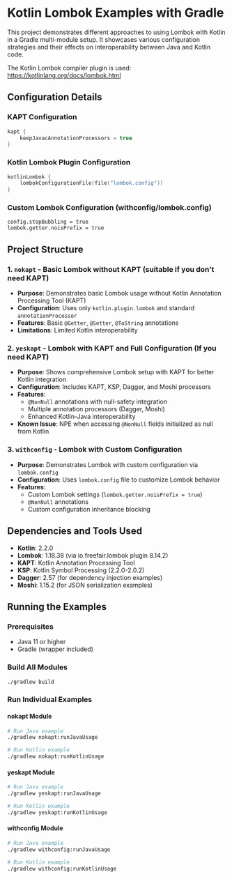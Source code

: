 # Kotlin Lombok Examples with Gradle

This project demonstrates different approaches to using Lombok with Kotlin in a Gradle multi-module setup. It showcases
various configuration strategies and their effects on interoperability between Java and Kotlin code. 

The Kotlin Lombok compiler plugin is used: https://kotlinlang.org/docs/lombok.html

## Configuration Details

### KAPT Configuration

```kotlin
kapt {
    keepJavacAnnotationProcessors = true
}
```

### Kotlin Lombok Plugin Configuration

```kotlin
kotlinLombok {
    lombokConfigurationFile(file("lombok.config"))
}
```

### Custom Lombok Configuration (withconfig/lombok.config)

```
config.stopBubbling = true
lombok.getter.noisPrefix = true
```

## Project Structure

### 1. `nokapt` - Basic Lombok without KAPT (suitable if you don't need KAPT)

- **Purpose**: Demonstrates basic Lombok usage without Kotlin Annotation Processing Tool (KAPT)
- **Configuration**: Uses only `kotlin.plugin.lombok` and standard `annotationProcessor`
- **Features**: Basic `@Getter`, `@Setter`, `@ToString` annotations
- **Limitations**: Limited Kotlin interoperability

### 2. `yeskapt` - Lombok with KAPT and Full Configuration (If you need KAPT)

- **Purpose**: Shows comprehensive Lombok setup with KAPT for better Kotlin integration
- **Configuration**: Includes KAPT, KSP, Dagger, and Moshi processors
- **Features**:
    - `@NonNull` annotations with null-safety integration
    - Multiple annotation processors (Dagger, Moshi)
    - Enhanced Kotlin-Java interoperability
- **Known Issue**: NPE when accessing `@NonNull` fields initialized as null from Kotlin

### 3. `withconfig` - Lombok with Custom Configuration

- **Purpose**: Demonstrates Lombok with custom configuration via `lombok.config`
- **Configuration**: Uses `lombok.config` file to customize Lombok behavior
- **Features**:
    - Custom Lombok settings (`lombok.getter.noisPrefix = true`)
    - `@NonNull` annotations
    - Custom configuration inheritance blocking

## Dependencies and Tools Used

- **Kotlin**: 2.2.0
- **Lombok**: 1.18.38 (via io.freefair.lombok plugin 8.14.2)
- **KAPT**: Kotlin Annotation Processing Tool
- **KSP**: Kotlin Symbol Processing (2.2.0-2.0.2)
- **Dagger**: 2.57 (for dependency injection examples)
- **Moshi**: 1.15.2 (for JSON serialization examples)

## Running the Examples

### Prerequisites

- Java 11 or higher
- Gradle (wrapper included)

### Build All Modules

```bash
./gradlew build
```

### Run Individual Examples

#### nokapt Module

```bash
# Run Java example
./gradlew nokapt:runJavaUsage

# Run Kotlin example  
./gradlew nokapt:runKotlinUsage
```

#### yeskapt Module

```bash
# Run Java example
./gradlew yeskapt:runJavaUsage

# Run Kotlin example
./gradlew yeskapt:runKotlinUsage
```

#### withconfig Module

```bash
# Run Java example
./gradlew withconfig:runJavaUsage

# Run Kotlin example
./gradlew withconfig:runKotlinUsage
```
